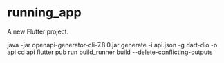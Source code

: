 # running_app

A new Flutter project.

java -jar openapi-generator-cli-7.8.0.jar generate -i api.json -g dart-dio -o api
cd api
flutter pub run build_runner build --delete-conflicting-outputs